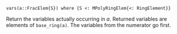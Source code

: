 ```
vars(a::FracElem{S}) where {S <: MPolyRingElem{<: RingElement}}
```

Return the variables actually occurring in $a$. Returned variables are elements of `base_ring(a)`. The variables from the numerator go first.
